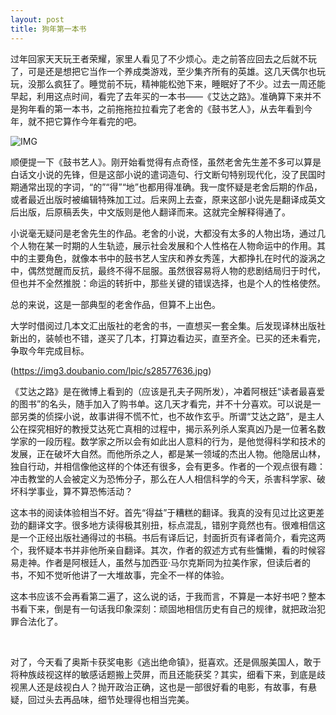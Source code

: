 ```yaml
---
layout: post
title: 狗年第一本书
---
```


过年回家天天玩王者荣耀，家里人看见了不少烦心。走之前答应回去之后就不玩了，可是还是想把它当作一个养成类游戏，至少集齐所有的英雄。这几天偶尔也玩玩，没那么疯狂了。睡觉前不玩，精神能松弛下来，睡眠好了不少。过去一周还能早起，利用这点时间，看完了去年买的一本书——《艾达之路》。准确算下来并不是狗年看的第一本书，之前拖拖拉拉看完了老舍的《鼓书艺人》，从去年看到今年，就不把它算作今年看完的吧。

![IMG](https://img3.doubanio.com/lpic/s9124340.jpg)

顺便提一下《鼓书艺人》。刚开始看觉得有点奇怪，虽然老舍先生差不多可以算是白话文小说的先锋，但是这部小说的遣词造句、行文断句特别现代化，没了民国时期通常出现的字词，“的”“得”“地”也都用得准确。我一度怀疑是老舍后期的作品，或者最近出版时被编辑特殊加工过。后来网上去查，原来这部小说先是翻译成英文后出版，后原稿丢失，中文版则是他人翻译而来。这就完全解释得通了。

小说毫无疑问是老舍先生的作品。老舍的小说，大都没有太多的人物出场，通过几个人物在某一时期的人生轨迹，展示社会发展和个人性格在人物命运中的作用。其中的主要角色，就像本书中的鼓书艺人宝庆和养女秀莲，大都挣扎在时代的漩涡之中，偶然觉醒而反抗，最终不得不屈服。虽然很容易将人物的悲剧结局归于时代，但也并不全然推脱：命运的转折中，那些关键的错误选择，也是个人的性格使然。

总的来说，这是一部典型的老舍作品，但算不上出色。

大学时借阅过几本文汇出版社的老舍的书，一直想买一套全集。后发现译林出版社新出的，装帧也不错，遂买了几本，打算边看边买，直至齐全。已买的还未看完，争取今年完成目标。

(https://img3.doubanio.com/lpic/s28577636.jpg)

《艾达之路》是在微博上看到的（应该是孔夫子网所发），冲着阿根廷“读者最喜爱的图书”的名头，随手加入了购书单。这几天才看完，并不十分喜欢。可以说是一部另类的侦探小说，故事讲得不慌不忙，也不故作玄乎。所谓“艾达之路”，是主人公在探究相好的教授艾达死亡真相的过程中，揭示系列杀人案真凶乃是一位著名数学家的一段历程。数学家之所以会有如此出人意料的行为，是他觉得科学和技术的发展，正在破坏大自然。而他所杀之人，都是某一领域的杰出人物。他隐居山林，独自行动，并相信像他这样的个体还有很多，会有更多。作者的一个观点很有趣：冲击教堂的人会被定义为恐怖分子，那么在人人相信科学的今天，杀害科学家、破坏科学事业，算不算恐怖活动？

这本书的阅读体验相当不好。首先“得益”于糟糕的翻译。我真的没有见过比这更差劲的翻译文字。很多地方读得极其别扭，标点混乱，错别字竟然也有。很难相信这是一个正经出版社通得过的书稿。书后有译后记，封面折页有译者简介，看完这两个，我怀疑本书并非他所亲自翻译。其次，作者的叙述方式有些慵懒，看的时候容易走神。作者是阿根廷人，虽然与加西亚·马尔克斯同为拉美作家，但读后者的书，不知不觉听他讲了一大堆故事，完全不一样的体验。

这本书应该不会再看第二遍了，这么说的话，于我而言，不算是一本好书吧？整本书看下来，倒是有一句话我印象深刻：顽固地相信历史有自己的规律，就把政治犯罪合法化了。

<br/>

对了，今天看了奥斯卡获奖电影《逃出绝命镇》，挺喜欢。还是佩服美国人，敢于将种族歧视这样的敏感话题搬上荧屏，而且还能获奖？其实，细看下来，到底是歧视黑人还是歧视白人？抛开政治正确，这也是一部很好看的电影，有故事，有悬疑，回过头去再品味，细节处理得也相当完美。
